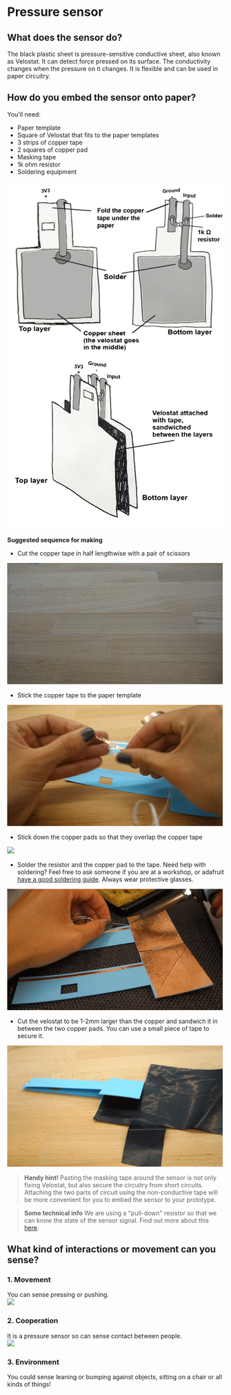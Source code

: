 # **Pressure sensor**
## **What does the sensor do?**
The black plastic sheet is pressure-sensitive conductive sheet, also known as Velostat. It can detect force pressed on its surface. The conductivity changes when the pressure on it changes. It is flexible and can be used in paper circuitry.

## **How do you embed the sensor onto paper?**
You'll need:

- Paper template
- Square of Velostat that fits to the paper templates
- 3 strips of copper tape
- 2 squares of copper pad
- Masking tape
- 1k ohm resistor
- Soldering equipment

<img src="./imgs/velo1_small2.png" width="600" />

<img src="./imgs/velo2_small.png" width="600" />    

**Suggested sequence for making**
- Cut the copper tape in half lengthwise with a pair of scissors
<img src="./imgs/cut_24_0-18.gif"/>

- Stick the copper tape to the paper template
<img src="./imgs/velo-tape_18_0-18.gif"/>

- Stick down the copper pads so that they overlap the copper tape
<img src="./imgs/velo-pad_18_0-18.gif"/>

- Solder the resistor and the copper pad to the tape. Need help with soldering? Feel free to ask someone if you are at a workshop, or adafruit [have a good soldering guide](https://learn.adafruit.com/adafruit-guide-excellent-soldering/making-a-good-solder-joint). Always wear protective glasses.
<img src="./imgs/velo-solder_18_0-18.gif"/>

- Cut the velostat to be 1-2mm larger than the copper and sandwich it in between the two copper pads. You can use a small piece of tape to secure it.
<img src="./imgs/velo-velo_18_0-18.gif"/>

>**Handy hint!**
>Pasting the masking tape around the sensor is not only fixing Velostat, but also secure the circuitry from short circuits. Attaching the two parts of circuit using the non-conductive tape will be more convenient for you to embed the sensor to your prototype.

>**Some technical info**
>We are using a "pull-down" resistor so that we can know the state of the sensor signal. Find out more about this [here](http://cnmat.berkeley.edu/recipe/how_and_why_add_pull_and_pull_down_resistors_microcontroller_i_o_).

## **What kind of interactions or movement can you sense?**
### 1. Movement  
You can sense pressing or pushing.  
<img src="./imgs/pressure.gif" width="300" />

### 2. Cooperation
It is a pressure sensor so can sense contact between people.  
<img src="./imgs/TOUCH.gif" width="300" />

### 3. Environment  
You could sense leaning or bumping against objects, sitting on a chair or all kinds of things!
